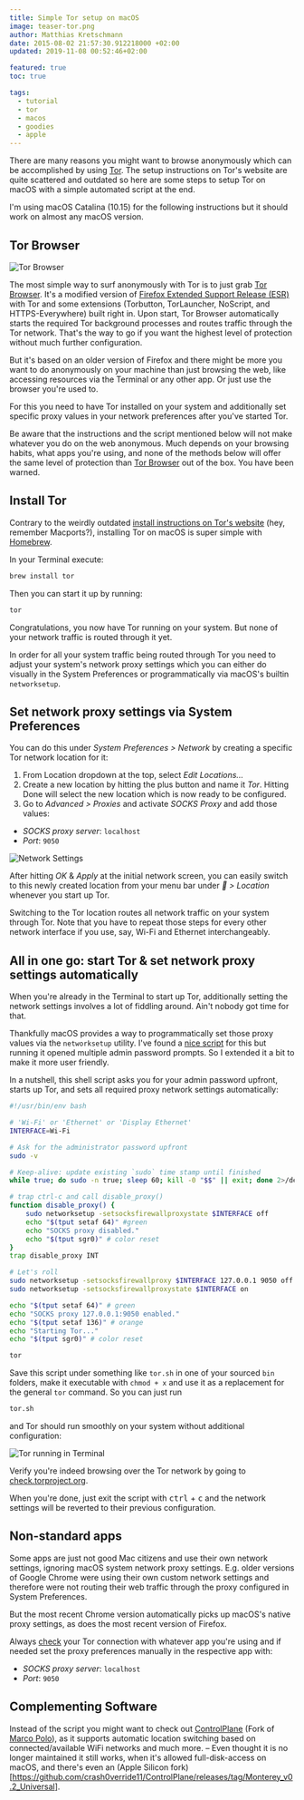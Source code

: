 ```yaml
---
title: Simple Tor setup on macOS
image: teaser-tor.png
author: Matthias Kretschmann
date: 2015-08-02 21:57:30.912218000 +02:00
updated: 2019-11-08 00:52:46+02:00

featured: true
toc: true

tags:
  - tutorial
  - tor
  - macos
  - goodies
  - apple
---
```


There are many reasons you might want to browse anonymously which can be accomplished by using [Tor](https://www.torproject.org). The setup instructions on Tor's website are quite scattered and outdated so here are some steps to setup Tor on macOS with a simple automated script at the end.

I'm using macOS Catalina (10.15) for the following instructions but it should work on almost any macOS version.

## Tor Browser

![Tor Browser](tor-browser.png)

The most simple way to surf anonymously with Tor is to just grab [Tor Browser](https://www.torproject.org/projects/torbrowser.html.en). It's a modified version of [Firefox Extended Support Release (ESR)](https://www.mozilla.org/en-US/firefox/organizations/) with Tor and some extensions (Torbutton, TorLauncher, NoScript, and HTTPS-Everywhere) built right in. Upon start, Tor Browser automatically starts the required Tor background processes and routes traffic through the Tor network. That's the way to go if you want the highest level of protection without much further configuration.

But it's based on an older version of Firefox and there might be more you want to do anonymously on your machine than just browsing the web, like accessing resources via the Terminal or any other app. Or just use the browser you're used to.

For this you need to have Tor installed on your system and additionally set specific proxy values in your network preferences after you've started Tor.

<div class="alert alert-info">
    <p>Be aware that the instructions and the script mentioned below will not make whatever you do on the web anonymous. Much depends on your browsing habits, what apps you're using, and none of the methods below will offer the same level of protection than <a href="https://www.torproject.org/projects/torbrowser.html.en">Tor Browser</a> out of the box. You have been warned.</p>
</div>

## Install Tor

Contrary to the weirdly outdated [install instructions on Tor's website](https://www.torproject.org/docs/tor-doc-osx.html.en) (hey, remember Macports?), installing Tor on macOS is super simple with [Homebrew](http://brew.sh).

In your Terminal execute:

```bash
brew install tor
```

Then you can start it up by running:

```bash
tor
```

Congratulations, you now have Tor running on your system. But none of your network traffic is routed through it yet.

In order for all your system traffic being routed through Tor you need to adjust your system's network proxy settings which you can either do visually in the System Preferences or programmatically via macOS's builtin `networksetup`.

## Set network proxy settings via System Preferences

You can do this under _System Preferences > Network_ by creating a specific Tor network location for it:

1. From Location dropdown at the top, select _Edit Locations..._
2. Create a new location by hitting the plus button and name it _Tor_. Hitting Done will select the new location which is now ready to be configured.
3. Go to _Advanced > Proxies_ and activate _SOCKS Proxy_ and add those values:

- _SOCKS proxy server_: `localhost`
- _Port_: `9050`

![Network Settings](tor-osx-proxy.png)

After hitting _OK_ & _Apply_ at the initial network screen, you can easily switch to this newly created location from your menu bar under _ > Location_ whenever you start up Tor.

Switching to the Tor location routes all network traffic on your system through Tor. Note that you have to repeat those steps for every other network interface if you use, say, Wi-Fi and Ethernet interchangeably.

## All in one go: start Tor & set network proxy settings automatically

When you're already in the Terminal to start up Tor, additionally setting the network settings involves a lot of fiddling around. Ain't nobody got time for that.

Thankfully macOS provides a way to programmatically set those proxy values via the `networksetup` utility. I've found a [nice script](http://leonid.shevtsov.me/en/an-easy-way-to-use-tor-on-os-x) for this but running it opened multiple admin password prompts. So I extended it a bit to make it more user friendly.

In a nutshell, this shell script asks you for your admin password upfront, starts up Tor, and sets all required proxy network settings automatically:

```bash
#!/usr/bin/env bash

# 'Wi-Fi' or 'Ethernet' or 'Display Ethernet'
INTERFACE=Wi-Fi

# Ask for the administrator password upfront
sudo -v

# Keep-alive: update existing `sudo` time stamp until finished
while true; do sudo -n true; sleep 60; kill -0 "$$" || exit; done 2>/dev/null &

# trap ctrl-c and call disable_proxy()
function disable_proxy() {
    sudo networksetup -setsocksfirewallproxystate $INTERFACE off
    echo "$(tput setaf 64)" #green
    echo "SOCKS proxy disabled."
    echo "$(tput sgr0)" # color reset
}
trap disable_proxy INT

# Let's roll
sudo networksetup -setsocksfirewallproxy $INTERFACE 127.0.0.1 9050 off
sudo networksetup -setsocksfirewallproxystate $INTERFACE on

echo "$(tput setaf 64)" # green
echo "SOCKS proxy 127.0.0.1:9050 enabled."
echo "$(tput setaf 136)" # orange
echo "Starting Tor..."
echo "$(tput sgr0)" # color reset

tor
```

Save this script under something like `tor.sh` in one of your sourced `bin` folders, make it executable with `chmod + x` and use it as a replacement for the general `tor` command. So you can just run

```bash
tor.sh
```

and Tor should run smoothly on your system without additional configuration:

![Tor running in Terminal](tor-osx-terminal.png)

Verify you're indeed browsing over the Tor network by going to [check.torproject.org](https://check.torproject.org).

When you're done, just exit the script with <kbd>ctrl</kbd> + <kbd>c</kbd> and the network settings will be reverted to their previous configuration.

## Non-standard apps

Some apps are just not good Mac citizens and use their own network settings, ignoring macOS system network proxy settings. E.g. older versions of Google Chrome were using their own custom network settings and therefore were not routing their web traffic through the proxy configured in System Preferences.

But the most recent Chrome version automatically picks up macOS's native proxy settings, as does the most recent version of Firefox.

Always [check](https://check.torproject.org) your Tor connection with whatever app you're using and if needed set the proxy preferences manually in the respective app with:

- _SOCKS proxy server_: `localhost`
- _Port_: `9050`

## Complementing Software

Instead of the script you might want to check out [ControlPlane](https://github.com/dustinrue/ControlPlane) (Fork of [Marco Polo](https://www.symonds.id.au/marcopolo/)), as it supports automatic location switching based on connected/available WiFi networks and much more. – Even thought it is no longer maintained it still works, when it's allowed full-disk-access on macOS, and there's even an (Apple Silicon fork)[https://github.com/crash0verride11/ControlPlane/releases/tag/Monterey_v0.2_Universal].
